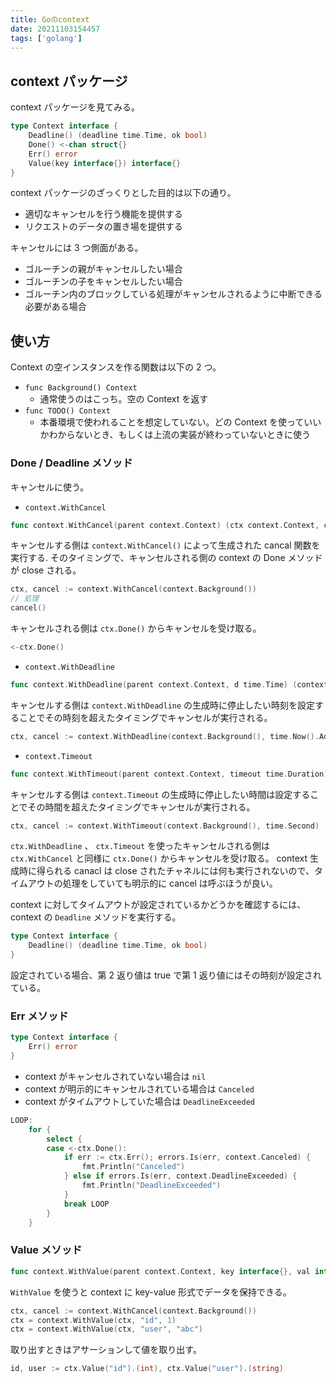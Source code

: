 ```yaml
---
title: Goのcontext
date: 20211103154457
tags: ['golang']
---
```


## context パッケージ
context パッケージを見てみる。
```go
type Context interface {
	Deadline() (deadline time.Time, ok bool)
	Done() <-chan struct{}
	Err() error
	Value(key interface{}) interface{}
}
```

context パッケージのざっくりとした目的は以下の通り。
- 適切なキャンセルを行う機能を提供する
- リクエストのデータの置き場を提供する

キャンセルには 3 つ側面がある。
- ゴルーチンの親がキャンセルしたい場合
- ゴルーチンの子をキャンセルしたい場合
- ゴルーチン内のブロックしている処理がキャンセルされるように中断できる必要がある場合

## 使い方
Context の空インスタンスを作る関数は以下の 2 つ。
- `func Background() Context`
  - 通常使うのはこっち。空の Context を返す
- `func TODO() Context`
  - 本番環境で使われることを想定していない。どの Context を使っていいかわからないとき、もしくは上流の実装が終わっていないときに使う

### Done / Deadline メソッド
キャンセルに使う。

- `context.WithCancel`
```go
func context.WithCancel(parent context.Context) (ctx context.Context, cancel context.CancelFunc)
```

キャンセルする側は `context.WithCancel()` によって生成された cancal 関数を実行する.
そのタイミングで、キャンセルされる側の context の Done メソッドが close される。
```go
ctx, cancel := context.WithCancel(context.Background())
// 処理
cancel()
```

キャンセルされる側は `ctx.Done()` からキャンセルを受け取る。
```go
<-ctx.Done()
```

- `context.WithDeadline`
```go
func context.WithDeadline(parent context.Context, d time.Time) (context.Context, context.CancelFunc)
```
キャンセルする側は `context.WithDeadline` の生成時に停止したい時刻を設定することでその時刻を超えたタイミングでキャンセルが実行される。
```go
ctx, cancel := context.WithDeadline(context.Background(), time.Now().Add(time.Second))
```

- `context.Timeout`
```go
func context.WithTimeout(parent context.Context, timeout time.Duration) (context.Context, context.CancelFunc)
```
キャンセルする側は `context.Timeout` の生成時に停止したい時間は設定することでその時間を超えたタイミングでキャンセルが実行される。
```go
ctx, cancel := context.WithTimeout(context.Background(), time.Second)
```

`ctx.WithDeadline` 、 `ctx.Timeout` を使ったキャンセルされる側は `ctx.WithCancel` と同様に `ctx.Done()` からキャンセルを受け取る。
context 生成時に得られる canacl は close されたチャネルには何も実行されないので、タイムアウトの処理をしていても明示的に cancel は呼ぶほうが良い。

context に対してタイムアウトが設定されているかどうかを確認するには、 context の `Deadline` メソッドを実行する。
```go
type Context interface {
	Deadline() (deadline time.Time, ok bool)
}
```
設定されている場合、第 2 返り値は true で第 1 返り値にはその時刻が設定されている。

### Err メソッド
```go
type Context interface {
	Err() error
}
```
- context がキャンセルされていない場合は `nil`
- context が明示的にキャンセルされている場合は `Canceled`
- context がタイムアウトしていた場合は `DeadlineExceeded`

```go
LOOP:
	for {
		select {
		case <-ctx.Done():
			if err := ctx.Err(); errors.Is(err, context.Canceled) {
				fmt.Println("Canceled")
			} else if errors.Is(err, context.DeadlineExceeded) {
				fmt.Println("DeadlineExceeded")
			}
			break LOOP
		}
	}
```

### Value メソッド
```go
func context.WithValue(parent context.Context, key interface{}, val interface{}) context.Context
```
`WithValue` を使うと context に key-value 形式でデータを保持できる。

```go
ctx, cancel := context.WithCancel(context.Background())
ctx = context.WithValue(ctx, "id", 1)
ctx = context.WithValue(ctx, "user", "abc")
```

取り出すときはアサーションして値を取り出す。
```go
id, user := ctx.Value("id").(int), ctx.Value("user").(string)
```
